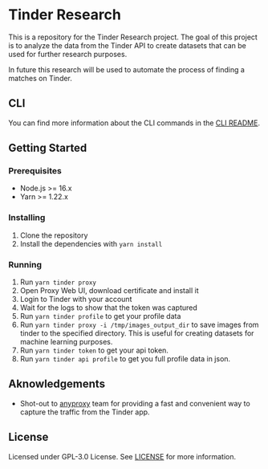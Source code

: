 # Tinder Research

This is a repository for the Tinder Research project. The goal of this project is to analyze the data from the Tinder API to create datasets that can be used for further research purposes.

In future this research will be used to automate the process of finding a matches on Tinder.

## CLI

You can find more information about the CLI commands in the [CLI README](./cli/README.md).

## Getting Started

### Prerequisites

- Node.js >= 16.x
- Yarn >= 1.22.x

### Installing

1. Clone the repository
2. Install the dependencies with `yarn install`

### Running

1. Run `yarn tinder proxy`
2. Open Proxy Web UI, download certificate and install it
3. Login to Tinder with your account
4. Wait for the logs to show that the token was captured
5. Run `yarn tinder profile` to get your profile data
6. Run `yarn tinder proxy -i /tmp/images_output_dir` to save images from tinder to the specified directory. This is useful for creating datasets for machine learning purposes.
7. Run `yarn tinder token` to get your api token.
8. Run `yarn tinder api profile` to get you full profile data in json.

## Aknowledgements

- Shot-out to [anyproxy](https://github.com/alibaba/anyproxy) team for providing a fast and convenient way to capture the traffic from the Tinder app.

## License

Licensed under GPL-3.0 License. See [LICENSE](LICENSE) for more information.
